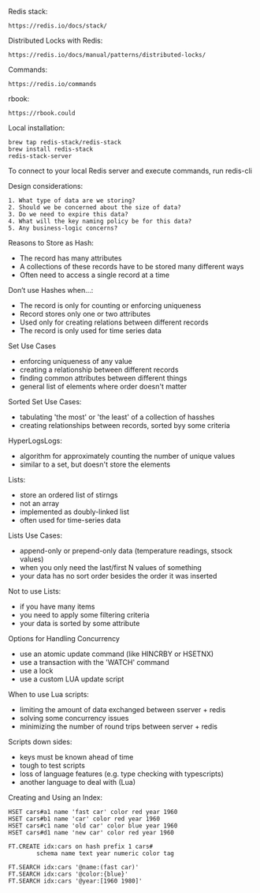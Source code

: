 Redis stack:
```
https://redis.io/docs/stack/
```
Distributed Locks with Redis:
```
https://redis.io/docs/manual/patterns/distributed-locks/
```
Commands:
```
https://redis.io/commands
```
rbook:
```
https://rbook.could
```
Local installation:
```
brew tap redis-stack/redis-stack
brew install redis-stack
redis-stack-server
```
To connect to your local Redis server and execute commands, run redis-cli

Design considerations:
```
1. What type of data are we storing?
2. Should we be concerned about the size of data?
3. Do we need to expire this data?
4. What will the key naming policy be for this data?
5. Any business-logic concerns?
```

Reasons to Store as Hash:
- The record has many attributes
- A collections of these records have to be stored many different ways
- Often need to access a single record at a time

Don’t use Hashes when…:
- The record is only for counting or enforcing uniqueness
- Record stores only one or two attributes
- Used only for creating relations between different records
- The record is only used for time series data

Set Use Cases
- enforcing uniqueness of any value
- creating a relationship between different records
- finding common attributes between different things
- general list of elements where order doesn't matter

Sorted Set Use Cases:
- tabulating 'the most' or 'the least' of a collection of hasshes
- creating relationships between records, sorted byy some criteria

HyperLogsLogs:
- algorithm for approximately counting the number of unique values
- similar to a set, but doesn't store the elements

Lists:
- store an ordered list of stirngs
- not an array
- implemented as doubly-linked list
- often used for time-series data

Lists Use Cases:
- append-only or prepend-only data (temperature readings, stsock values)
- when you only need the last/first N values of something
- your data has no sort order besides the order it was inserted

Not to use Lists:
- if you have many items
- you need to apply some filtering criteria
- your data is sorted by some attribute

Options for Handling Concurrency
- use an atomic update command (like HINCRBY or HSETNX)
- use a transaction with the 'WATCH' command
- use a lock
- use a custom LUA update script

When to use Lua scripts:
- limiting the amount of data exchanged between sserver + redis
- solving some concurrency issues
- minimizing the number of round trips between server + redis

Scripts down sides:
- keys must be known ahead of time
- tough to test scripts
- loss of language features (e.g. type checking with typescripts)
- another language to deal with (Lua)

Creating and Using an Index:
```
HSET cars#a1 name 'fast car' color red year 1960 
HSET cars#b1 name 'car' color red year 1960 
HSET cars#c1 name 'old car' color blue year 1960 
HSET cars#d1 name 'new car' color red year 1960 

FT.CREATE idx:cars on hash prefix 1 cars#
        schema name text year numeric color tag

FT.SEARCH idx:cars '@name:(fast car)'
FT.SEARCH idx:cars '@color:{blue}'
FT.SEARCH idx:cars '@year:[1960 1980]'
```



